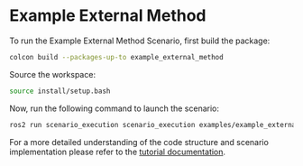 # Example External Method

To run the Example External Method Scenario, first build the package:

```bash
colcon build --packages-up-to example_external_method
```

Source the workspace:

```bash
source install/setup.bash
```

Now, run the following command to launch the scenario:

```bash
ros2 run scenario_execution scenario_execution examples/example_external_method/scenarios/example_external_method.osc
```

For a more detailed understanding of the code structure and scenario implementation please refer to the [tutorial documentation](https://intellabs.github.io/scenario_execution/tutorials.html).

